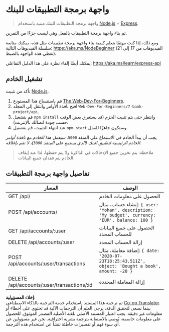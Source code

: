 <!--
CO_OP_TRANSLATOR_METADATA:
{
  "original_hash": "9884f8c8a61cf56214450f8b16a094ce",
  "translation_date": "2025-08-26T00:04:03+00:00",
  "source_file": "7-bank-project/api/README.md",
  "language_code": "ar"
}
-->
# واجهة برمجة التطبيقات للبنك

> واجهة برمجة التطبيقات للبنك مبنية باستخدام [Node.js](https://nodejs.org) + [Express](https://expressjs.com/).

تم بناء واجهة برمجة التطبيقات بالفعل وهي ليست جزءًا من التمرين.

ومع ذلك، إذا كنت مهتمًا بتعلم كيفية بناء واجهة برمجة تطبيقات مثل هذه، يمكنك متابعة سلسلة الفيديوهات التالية: https://aka.ms/NodeBeginner (الفيديوهات من 17 إلى 21 تغطي هذه الواجهة بالضبط).

يمكنك أيضًا إلقاء نظرة على هذا الدليل التفاعلي: https://aka.ms/learn/express-api

## تشغيل الخادم

تأكد من تثبيت [Node.js](https://nodejs.org).

1. قم باستنساخ هذا المستودع [The Web-Dev-For-Beginners](https://github.com/microsoft/Web-Dev-For-Beginners).
2. افتح نافذة الأوامر وانتقل إلى المجلد `Web-Dev-For-Beginners/7-bank-project/api`.
3. قم بتشغيل `npm install` وانتظر حتى يتم تثبيت الحزم (قد يستغرق بعض الوقت حسب جودة اتصالك بالإنترنت).
4. عند انتهاء التثبيت، قم بتشغيل `npm start` وستكون جاهزًا للعمل.

يجب أن يبدأ الخادم في الاستماع على المنفذ `5000`.
*سيعمل هذا الخادم مع نافذة أوامر الخادم الرئيسية لتطبيق البنك (الذي يستمع على المنفذ `3000`)، لا تقم بإغلاقه.*

> ملاحظة: يتم تخزين جميع الإدخالات في الذاكرة ولا يتم حفظها، لذا عند إيقاف الخادم يتم فقدان جميع البيانات.

## تفاصيل واجهة برمجة التطبيقات

المسار                                      | الوصف
---------------------------------------------|------------------------------------
GET    /api/                                 | الحصول على معلومات الخادم
POST   /api/accounts/                        | إنشاء حساب، مثال: `{ user: 'Yohan', description: 'My budget', currency: 'EUR', balance: 100 }`
GET    /api/accounts/:user                   | الحصول على جميع البيانات للحساب المحدد
DELETE /api/accounts/:user                   | إزالة الحساب المحدد
POST   /api/accounts/:user/transactions      | إضافة معاملة، مثال: `{ date: '2020-07-23T18:25:43.511Z', object: 'Bought a book', amount: -20 }`
DELETE  /api/accounts/:user/transactions/:id | إزالة المعاملة المحددة

**إخلاء المسؤولية**:  
تم ترجمة هذا المستند باستخدام خدمة الترجمة بالذكاء الاصطناعي [Co-op Translator](https://github.com/Azure/co-op-translator). بينما نسعى لتحقيق الدقة، يرجى العلم أن الترجمات الآلية قد تحتوي على أخطاء أو معلومات غير دقيقة. يجب اعتبار المستند الأصلي بلغته الأصلية المصدر الموثوق. للحصول على معلومات حاسمة، يُوصى بالاستعانة بترجمة بشرية احترافية. نحن غير مسؤولين عن أي سوء فهم أو تفسيرات خاطئة تنشأ عن استخدام هذه الترجمة.